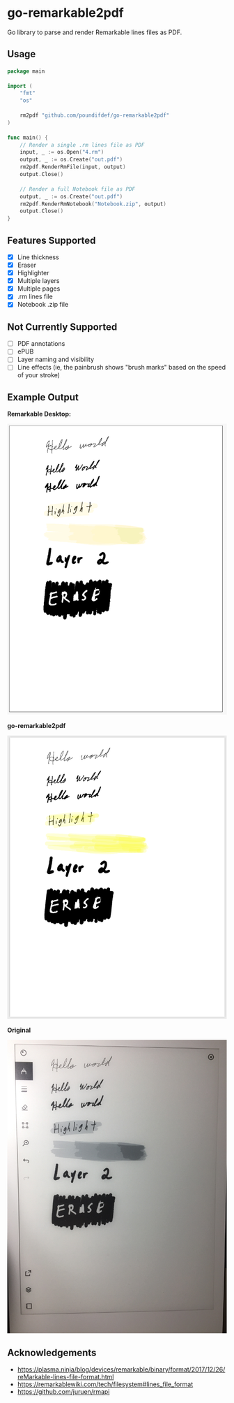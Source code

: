 # go-remarkable2pdf
Go library to parse and render Remarkable lines files as PDF.

## Usage

```go
package main

import (
	"fmt"
	"os"

	rm2pdf "github.com/poundifdef/go-remarkable2pdf"
)

func main() {
    // Render a single .rm lines file as PDF
    input, _ := os.Open("4.rm")
    output, _ := os.Create("out.pdf")
    rm2pdf.RenderRmFile(input, output)
    output.Close()

    // Render a full Notebook file as PDF
    output, _ := os.Create("out.pdf")
    rm2pdf.RenderRmNotebook("Notebook.zip", output)
    output.Close()
}

```

## Features Supported

- [x] Line thickness
- [x] Eraser
- [x] Highlighter
- [x] Multiple layers
- [x] Multiple pages
- [x] .rm lines file
- [x] Notebook .zip file

## Not Currently Supported

- [ ] PDF annotations
- [ ] ePUB
- [ ] Layer naming and visibility
- [ ] Line effects (ie, the painbrush shows "brush marks" based on the speed of your stroke)

## Example Output

**Remarkable Desktop:**

![](/static/remarkable-desktop.png)

**go-remarkable2pdf**

![](/static/go-remarkable2pdf.png)

**Original**

![](/static/original.jpg)

## Acknowledgements

- https://plasma.ninja/blog/devices/remarkable/binary/format/2017/12/26/reMarkable-lines-file-format.html
- https://remarkablewiki.com/tech/filesystem#lines_file_format
- https://github.com/juruen/rmapi